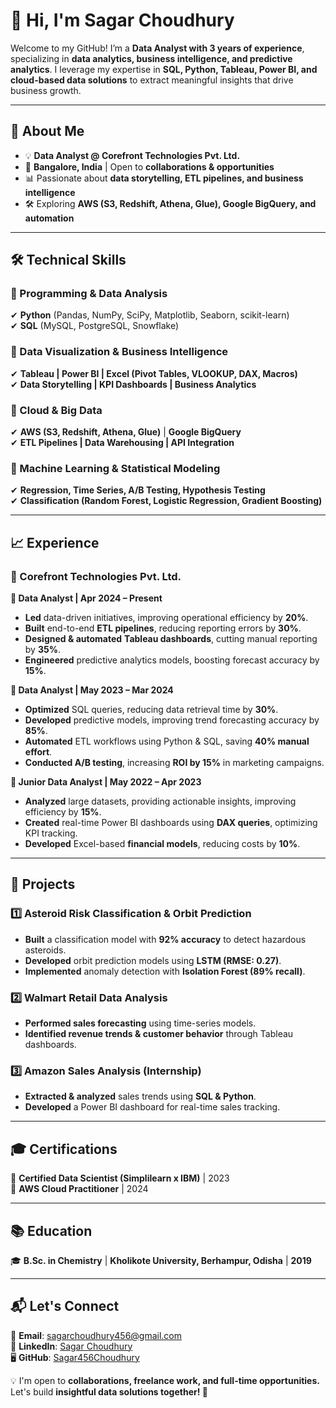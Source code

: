 # 👋 Hi, I'm Sagar Choudhury  

Welcome to my GitHub! I’m a **Data Analyst with 3 years of experience**, specializing in **data analytics, business intelligence, and predictive analytics**. I leverage my expertise in **SQL, Python, Tableau, Power BI, and cloud-based data solutions** to extract meaningful insights that drive business growth.  

---  

## 🚀 **About Me**  
- 💡 **Data Analyst @ Corefront Technologies Pvt. Ltd.**  
- 📍 **Bangalore, India** | Open to **collaborations & opportunities**  
- 📊 Passionate about **data storytelling, ETL pipelines, and business intelligence**  
- 🛠 Exploring **AWS (S3, Redshift, Athena, Glue), Google BigQuery, and automation**  

---  

## 🛠 **Technical Skills**  
### **📌 Programming & Data Analysis**  
✔ **Python** (Pandas, NumPy, SciPy, Matplotlib, Seaborn, scikit-learn)  
✔ **SQL** (MySQL, PostgreSQL, Snowflake)  

### **📌 Data Visualization & Business Intelligence**  
✔ **Tableau | Power BI | Excel (Pivot Tables, VLOOKUP, DAX, Macros)**  
✔ **Data Storytelling | KPI Dashboards | Business Analytics**  

### **📌 Cloud & Big Data**  
✔ **AWS (S3, Redshift, Athena, Glue)** | **Google BigQuery**  
✔ **ETL Pipelines | Data Warehousing | API Integration**  

### **📌 Machine Learning & Statistical Modeling**  
✔ **Regression, Time Series, A/B Testing, Hypothesis Testing**  
✔ **Classification (Random Forest, Logistic Regression, Gradient Boosting)**  

---

## 📈 **Experience**  
### **💼 Corefront Technologies Pvt. Ltd.**  
**📌 Data Analyst | Apr 2024 – Present**  
- **Led** data-driven initiatives, improving operational efficiency by **20%**.  
- **Built** end-to-end **ETL pipelines**, reducing reporting errors by **30%**.  
- **Designed & automated** **Tableau dashboards**, cutting manual reporting by **35%**.  
- **Engineered** predictive analytics models, boosting forecast accuracy by **15%**.  

**📌 Data Analyst | May 2023 – Mar 2024**  
- **Optimized** SQL queries, reducing data retrieval time by **30%**.  
- **Developed** predictive models, improving trend forecasting accuracy by **85%**.  
- **Automated** ETL workflows using Python & SQL, saving **40% manual effort**.  
- **Conducted A/B testing**, increasing **ROI by 15%** in marketing campaigns.  

**📌 Junior Data Analyst | May 2022 – Apr 2023**  
- **Analyzed** large datasets, providing actionable insights, improving efficiency by **15%**.  
- **Created** real-time Power BI dashboards using **DAX queries**, optimizing KPI tracking.  
- **Developed** Excel-based **financial models**, reducing costs by **10%**.  

---

## 🔬 **Projects**  
### **1️⃣ Asteroid Risk Classification & Orbit Prediction**  
- **Built** a classification model with **92% accuracy** to detect hazardous asteroids.  
- **Developed** orbit prediction models using **LSTM (RMSE: 0.27)**.  
- **Implemented** anomaly detection with **Isolation Forest (89% recall)**.  

### **2️⃣ Walmart Retail Data Analysis**  
- **Performed sales forecasting** using time-series models.  
- **Identified revenue trends & customer behavior** through Tableau dashboards.  

### **3️⃣ Amazon Sales Analysis (Internship)**  
- **Extracted & analyzed** sales trends using **SQL & Python**.  
- **Developed** a Power BI dashboard for real-time sales tracking.  

---

## 🎓 **Certifications**  
📜 **Certified Data Scientist (Simplilearn x IBM)** | 2023  
📜 **AWS Cloud Practitioner** | 2024  

---

## 📚 **Education**  
🎓 **B.Sc. in Chemistry** | **Kholikote University, Berhampur, Odisha** | **2019**  

---

## 📬 **Let's Connect**  
📧 **Email**: [sagarchoudhury456@gmail.com](mailto:sagarchoudhury456@gmail.com)  
🔗 **LinkedIn**: [Sagar Choudhury](https://www.linkedin.com/in/sagarchoudhury456/)  
🖥 **GitHub**: [Sagar456Choudhury](https://github.com/Sagar456Choudhury)  

💡 I'm open to **collaborations, freelance work, and full-time opportunities.** Let's build **insightful data solutions together! 🚀**  
